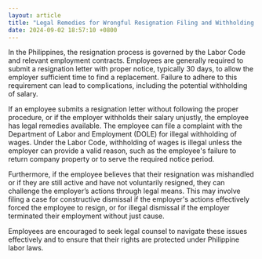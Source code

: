 ```yaml
---
layout: article
title: "Legal Remedies for Wrongful Resignation Filing and Withholding of Salary"
date: 2024-09-02 18:57:10 +0800
---
```


<p>In the Philippines, the resignation process is governed by the Labor Code and relevant employment contracts. Employees are generally required to submit a resignation letter with proper notice, typically 30 days, to allow the employer sufficient time to find a replacement. Failure to adhere to this requirement can lead to complications, including the potential withholding of salary.</p><p>If an employee submits a resignation letter without following the proper procedure, or if the employer withholds their salary unjustly, the employee has legal remedies available. The employee can file a complaint with the Department of Labor and Employment (DOLE) for illegal withholding of wages. Under the Labor Code, withholding of wages is illegal unless the employer can provide a valid reason, such as the employee's failure to return company property or to serve the required notice period.</p><p>Furthermore, if the employee believes that their resignation was mishandled or if they are still active and have not voluntarily resigned, they can challenge the employer’s actions through legal means. This may involve filing a case for constructive dismissal if the employer's actions effectively forced the employee to resign, or for illegal dismissal if the employer terminated their employment without just cause.</p><p>Employees are encouraged to seek legal counsel to navigate these issues effectively and to ensure that their rights are protected under Philippine labor laws.</p>